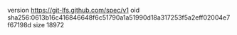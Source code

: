 version https://git-lfs.github.com/spec/v1
oid sha256:0613b16c416846648f6c51790a1a51990d18a317253f5a2eff02004e7f67198d
size 18972
